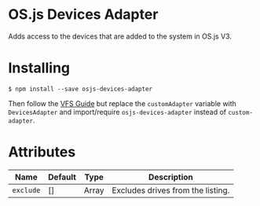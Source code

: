 # OS.js Devices Adapter

Adds access to the devices that are added to the system in OS.js V3.

# Installing

```
$ npm install --save osjs-devices-adapter
```

Then follow the [VFS Guide](https://manual.os-js.org/v3/guide/filesystem/#adding-mountpoints) but replace the `customAdapter` variable with `DevicesAdapter` and import/require `osjs-devices-adapter` instead of `custom-adapter`.

# Attributes

|Name|Default|Type|Description|
|---|---|---|---|
|`exclude`|[]|Array|Excludes drives from the listing.|
